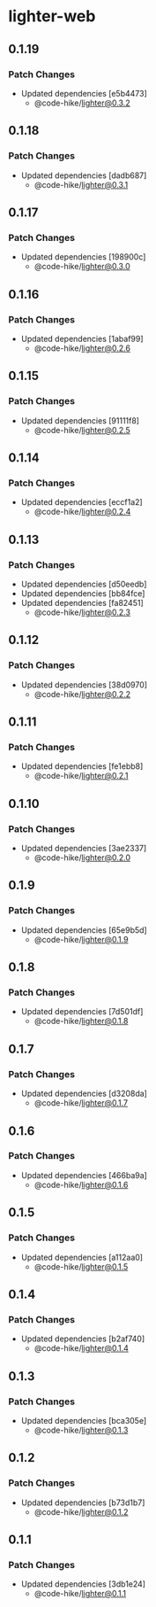 # lighter-web

## 0.1.19

### Patch Changes

- Updated dependencies [e5b4473]
  - @code-hike/lighter@0.3.2

## 0.1.18

### Patch Changes

- Updated dependencies [dadb687]
  - @code-hike/lighter@0.3.1

## 0.1.17

### Patch Changes

- Updated dependencies [198900c]
  - @code-hike/lighter@0.3.0

## 0.1.16

### Patch Changes

- Updated dependencies [1abaf99]
  - @code-hike/lighter@0.2.6

## 0.1.15

### Patch Changes

- Updated dependencies [91111f8]
  - @code-hike/lighter@0.2.5

## 0.1.14

### Patch Changes

- Updated dependencies [eccf1a2]
  - @code-hike/lighter@0.2.4

## 0.1.13

### Patch Changes

- Updated dependencies [d50eedb]
- Updated dependencies [bb84fce]
- Updated dependencies [fa82451]
  - @code-hike/lighter@0.2.3

## 0.1.12

### Patch Changes

- Updated dependencies [38d0970]
  - @code-hike/lighter@0.2.2

## 0.1.11

### Patch Changes

- Updated dependencies [fe1ebb8]
  - @code-hike/lighter@0.2.1

## 0.1.10

### Patch Changes

- Updated dependencies [3ae2337]
  - @code-hike/lighter@0.2.0

## 0.1.9

### Patch Changes

- Updated dependencies [65e9b5d]
  - @code-hike/lighter@0.1.9

## 0.1.8

### Patch Changes

- Updated dependencies [7d501df]
  - @code-hike/lighter@0.1.8

## 0.1.7

### Patch Changes

- Updated dependencies [d3208da]
  - @code-hike/lighter@0.1.7

## 0.1.6

### Patch Changes

- Updated dependencies [466ba9a]
  - @code-hike/lighter@0.1.6

## 0.1.5

### Patch Changes

- Updated dependencies [a112aa0]
  - @code-hike/lighter@0.1.5

## 0.1.4

### Patch Changes

- Updated dependencies [b2af740]
  - @code-hike/lighter@0.1.4

## 0.1.3

### Patch Changes

- Updated dependencies [bca305e]
  - @code-hike/lighter@0.1.3

## 0.1.2

### Patch Changes

- Updated dependencies [b73d1b7]
  - @code-hike/lighter@0.1.2

## 0.1.1

### Patch Changes

- Updated dependencies [3db1e24]
  - @code-hike/lighter@0.1.1
